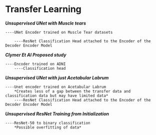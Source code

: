 # Transfer Learning

***Unsupervised UNet with Muscle tears***
```
----UNet Encoder trained on Muscle Tear datasets

    ----ResNet Classification Head attached to the Encoder of the Decoder Encoder Model
```
***Clymer Et Al Proposed study***
```
----Encoder trained on ADNI
    ----Classification head
```

***Unsupervised UNet with just Acetabular Labrum***

```
----Unet encoder trained on Acetabular Labrum 
    *Creates less of a gap between the transfer data and classification data but may have limited data*
    ----ResNet Classification Head attached to the Encoder of the Decoder Encoder Model
```

***Unsupervised ResNet Training from Initialization***
```
----ResNet-50 to binary classification
    *Possible overfitting of data*
```
